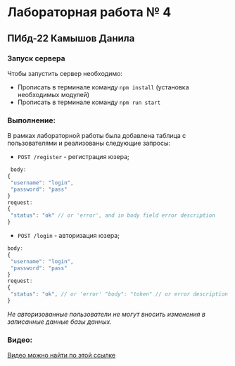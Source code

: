 # Лабораторная работа № 4
## ПИбд-22 Камышов Данила
### Запуск сервера
Чтобы запустить сервер необходимо:

* Прописать в терминале команду `npm install` (установка необходимых модулей)
* Прописать в терминале команду `npm run start`

### Выполнение:
В рамках лабораторной работы была добавлена таблица с пользователями и реализованы следующие запросы:
* `POST /register` - регистрация юзера;
```js
 body:  
{  
 "username": "login", 
 "password": "pass"
}  
request:  
{  
 "status": "ok" // or 'error', and in body field error description
}
 ```
* `POST /login` - авторизация юзера;
```js
body:  
{  
 "username": "login", 
 "password": "pass"
}  
request:  
{  
 "status": "ok", // or 'error' "body": "token" // or error description
}
```
*Не авторизованные пользователи не могут вносить изменения в записанные данные базы данных.*
### Видео:
[Видео можно найти по этой ссылке](https://drive.google.com/file/d/1B1namTfc3pS44lXJSfE5pwYCs14jBKOl/view?usp=sharing)